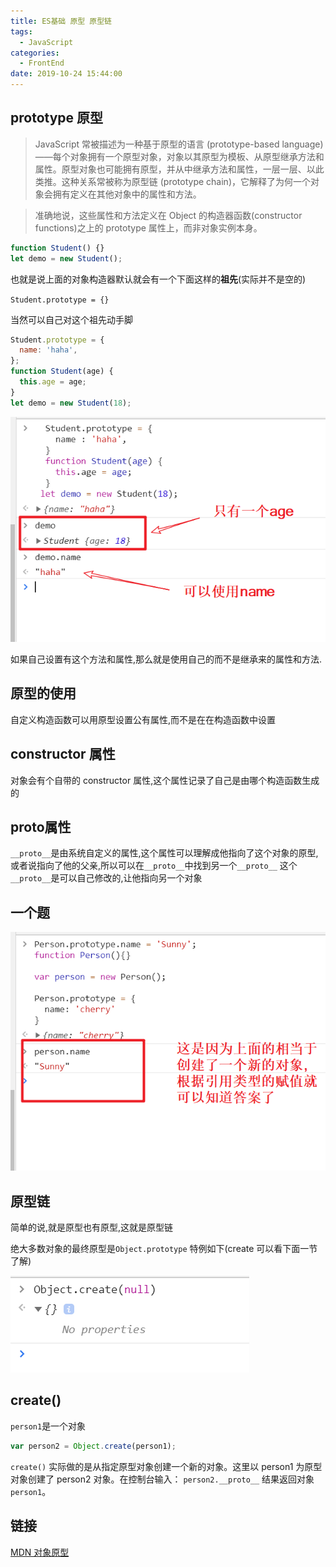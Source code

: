 ```yaml
---
title: ES基础 原型 原型链
tags:
  - JavaScript
categories:
  - FrontEnd
date: 2019-10-24 15:44:00
---
```


## prototype 原型

> JavaScript 常被描述为一种基于原型的语言 (prototype-based language)——每个对象拥有一个原型对象，对象以其原型为模板、从原型继承方法和属性。原型对象也可能拥有原型，并从中继承方法和属性，一层一层、以此类推。这种关系常被称为原型链 (prototype chain)，它解释了为何一个对象会拥有定义在其他对象中的属性和方法。

> 准确地说，这些属性和方法定义在 Object 的构造器函数(constructor functions)之上的 prototype 属性上，而非对象实例本身。

```javascript
function Student() {}
let demo = new Student();
```

也就是说上面的对象构造器默认就会有一个下面这样的**祖先**(实际并不是空的)

`Student.prototype = {}`

当然可以自己对这个祖先动手脚

```javascript
Student.prototype = {
  name: 'haha',
};
function Student(age) {
  this.age = age;
}
let demo = new Student(18);
```

![alt](./JS基础-原型-原型链/手动原型.png)

如果自己设置有这个方法和属性,那么就是使用自己的而不是继承来的属性和方法.

## 原型的使用

自定义构造函数可以用原型设置公有属性,而不是在在构造函数中设置

## constructor 属性

对象会有个自带的 constructor 属性,这个属性记录了自己是由哪个构造函数生成的

## **proto**属性

`__proto__`是由系统自定义的属性,这个属性可以理解成他指向了这个对象的原型,或者说指向了他的父亲,所以可以在`__proto__`中找到另一个`__proto__`
这个`__proto__`是可以自己修改的,让他指向另一个对象

## 一个题

![alt](./JS基础-原型-原型链/原型-引用类型题.png)

## 原型链

简单的说,就是原型也有原型,这就是原型链

绝大多数对象的最终原型是`Object.prototype`
特例如下(create 可以看下面一节了解)

![alt](./JS基础-原型-原型链/create.png)

## create()

`person1`是一个对象

```javascript
var person2 = Object.create(person1);
```

`create()` 实际做的是从指定原型对象创建一个新的对象。这里以 person1 为原型对象创建了 person2 对象。在控制台输入：
`person2.__proto__`
结果返回对象`person1`。

## 链接

[MDN 对象原型](https://developer.mozilla.org/zh-CN/docs/Learn/JavaScript/Objects/Object_prototypes)
